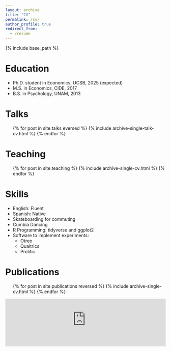 ```yaml
---
layout: archive
title: "CV"
permalink: /cv/
author_profile: true
redirect_from:
  - /resume
---
```


{% include base_path %}

Education
======
* Ph.D. student in Economics, UCSB, 2025 (expected)
* M.S. in Economics, CIDE, 2017
* B.S. in Psychology, UNAM, 2013
  

[//]: # (Work experience)

[//]: # (======)

[//]: # (* Summer 2015: Research Assistant)

[//]: # (  * Github University)

[//]: # (  * Duties included: Tagging issues)

[//]: # (  * Supervisor: Professor Git)

[//]: # ()
[//]: # (* Fall 2015: Research Assistant)

[//]: # (  * Github University)

[//]: # (  * Duties included: Merging pull requests)

[//]: # (  * Supervisor: Professor Hub)
  
Talks
======

  <ul>
    {% for post in site.talks eversed %}
      {% include archive-single-talk-cv.html %}
    {% endfor %}</ul>
  
Teaching
======
<ul>
    {% for post in site.teaching %}
        {% include archive-single-cv.html %}
    {% endfor %}
</ul>

Skills
======
* English: Fluent
* Spanish: Native
* Skateboarding for commuting
* Cumbia Dancing
* R Programming: tidyverse and ggplot2
* Software to implement experiments:
  * Otree
  * Qualtrics
  * Prolific

Publications
======
  <ul>
    {% for post in site.publications reversed %}
      {% include archive-single-cv.html %}
    {% endfor %}
  </ul>

<embed src="https://dariotrujanoochoa.github.io/files/CV_eng.pdf" type="application/pdf" width="100%" />

